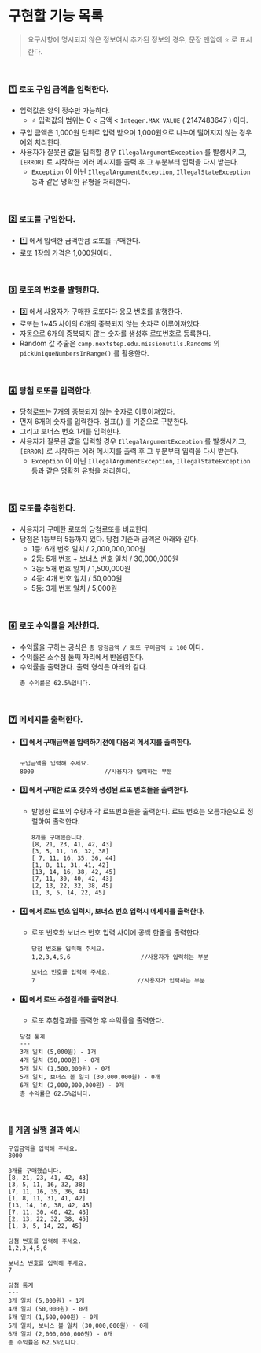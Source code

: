 # 구현할 기능 목록

> 요구사항에 명시되지 않은 정보여서 추가된 정보의 경우, 문장 맨앞에 ⭐️ 로 표시한다.

<br>

### 1️⃣ 로또 구입 금액을 입력한다.

- 입력값은 양의 정수만 가능하다.
    - ⭐️ 입력값의 범위는 0 < 금액 < `Integer.MAX_VALUE` ( 2147483647 ) 이다.
- 구입 금액은 1,000원 단위로 입력 받으며 1,000원으로 나누어 떨어지지 않는 경우 예외 처리한다.
- 사용자가 잘못된 값을 입력할 경우 `IllegalArgumentException` 를 발생시키고, `[ERROR]` 로 시작하는 에러 메시지를 출력 후 그 부분부터 입력을 다시 받는다.
    - `Exception` 이 아닌 `IllegalArgumentException`, `IllegalStateException` 등과 같은 명확한 유형을 처리한다.

<br>

### 2️⃣ 로또를 구입한다.

- 1️⃣ 에서 입력한 금액만큼 로또를 구매한다.
- 로또 1장의 가격은 1,000원이다.

<br>

### 3️⃣ 로또의 번호를 발행한다.

- 2️⃣ 에서 사용자가 구매한 로또마다 응모 번호를 발행한다.
- 로또는 1~45 사이의 6개의 중복되지 않는 숫자로 이루어져있다.
- 자동으로 6개의 중복되지 않는 숫자를 생성후 로또번호로 등록한다.
- Random 값 추출은 `camp.nextstep.edu.missionutils.Randoms` 의 `pickUniqueNumbersInRange()` 를 활용한다.

<br>

### 4️⃣ 당첨 로또를 입력한다.

- 당첨로또는 7개의 중복되지 않는 숫자로 이루어져있다.
- 먼저 6개의 숫자를 입력한다. 쉼표(,) 를 기준으로 구분한다.
- 그리고 보너스 번호 1개를 입력한다.
- 사용자가 잘못된 값을 입력할 경우 `IllegalArgumentException` 를 발생시키고, `[ERROR]` 로 시작하는 에러 메시지를 출력 후 그 부분부터 입력을 다시 받는다.
    - `Exception` 이 아닌 `IllegalArgumentException`, `IllegalStateException` 등과 같은 명확한 유형을 처리한다.

<br>

### 5️⃣ 로또를 추첨한다.

- 사용자가 구매한 로또와 당첨로또를 비교한다.
- 당첨은 1등부터 5등까지 있다. 당첨 기준과 금액은 아래와 같다.
    - 1등: 6개 번호 일치 / 2,000,000,000원
    - 2등: 5개 번호 + 보너스 번호 일치 / 30,000,000원
    - 3등: 5개 번호 일치 / 1,500,000원
    - 4등: 4개 번호 일치 / 50,000원
    - 5등: 3개 번호 일치 / 5,000원

<br>

### 6️⃣ 로또 수익률을 계산한다.

- 수익률을 구하는 공식은 `총 당첨금액 / 로또 구매금액 x 100` 이다.
- 수익률은 소수점 둘째 자리에서 반올림한다.
- 수익률을 출력한다. 출력 형식은 아래와 같다.
  ```text
  총 수익률은 62.5%입니다.
  ```

<br>

### 7️⃣ 메세지를 출력한다.

- #### 1️⃣ 에서 구매금액을 입력하기전에 다음의 메세지를 출력한다.
    ```text
    구입금액을 입력해 주세요.
    8000                    //사용자가 입력하는 부분
    ```


- #### 3️⃣ 에서 구매한 로또 갯수와 생성된 로또 번호들을 출력한다.
    - 발행한 로또의 수량과 각 로또번호들을 출력한다. 로또 번호는 오름차순으로 정렬하여 출력한다.
      ```text
      8개를 구매했습니다.
      [8, 21, 23, 41, 42, 43]
      [3, 5, 11, 16, 32, 38]
      [ 7, 11, 16, 35, 36, 44]
      [1, 8, 11, 31, 41, 42]
      [13, 14, 16, 38, 42, 45]
      [7, 11, 30, 40, 42, 43]
      [2, 13, 22, 32, 38, 45]
      [1, 3, 5, 14, 22, 45]
      ```

- #### 4️⃣ 에서 로또 번호 입력시, 보너스 번호 입력시 메세지를 출력한다.
    - 로또 번호와 보너스 번호 입력 사이에 공백 한줄을 출력한다.
       ```text
       당첨 번호를 입력해 주세요.
       1,2,3,4,5,6                    //사용자가 입력하는 부분
     
       보너스 번호를 입력해 주세요.
       7                             //사용자가 입력하는 부분
       ```

- #### 6️⃣ 에서 로또 추첨결과를 출력한다.
  - 로또 추첨결과를 출력한 후 수익률을 출력한다. 
  ```text
  당첨 통계
  ---
  3개 일치 (5,000원) - 1개
  4개 일치 (50,000원) - 0개
  5개 일치 (1,500,000원) - 0개
  5개 일치, 보너스 볼 일치 (30,000,000원) - 0개
  6개 일치 (2,000,000,000원) - 0개
  총 수익률은 62.5%입니다.
  ```

<br>

### 📍 게임 실행 결과 예시
```text
구입금액을 입력해 주세요.
8000

8개를 구매했습니다.
[8, 21, 23, 41, 42, 43] 
[3, 5, 11, 16, 32, 38] 
[7, 11, 16, 35, 36, 44] 
[1, 8, 11, 31, 41, 42] 
[13, 14, 16, 38, 42, 45] 
[7, 11, 30, 40, 42, 43] 
[2, 13, 22, 32, 38, 45] 
[1, 3, 5, 14, 22, 45]

당첨 번호를 입력해 주세요.
1,2,3,4,5,6

보너스 번호를 입력해 주세요.
7

당첨 통계
---
3개 일치 (5,000원) - 1개
4개 일치 (50,000원) - 0개
5개 일치 (1,500,000원) - 0개
5개 일치, 보너스 볼 일치 (30,000,000원) - 0개
6개 일치 (2,000,000,000원) - 0개
총 수익률은 62.5%입니다.
```


<br> 
<br> 